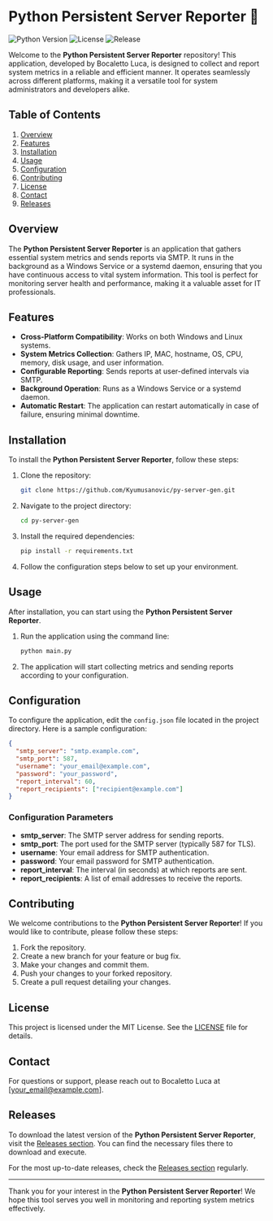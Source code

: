 # Python Persistent Server Reporter 🚀

![Python Version](https://img.shields.io/badge/python-3.6%2B-blue.svg) ![License](https://img.shields.io/badge/license-MIT-green.svg) ![Release](https://img.shields.io/badge/release-latest-orange.svg)

Welcome to the **Python Persistent Server Reporter** repository! This application, developed by Bocaletto Luca, is designed to collect and report system metrics in a reliable and efficient manner. It operates seamlessly across different platforms, making it a versatile tool for system administrators and developers alike.

## Table of Contents

1. [Overview](#overview)
2. [Features](#features)
3. [Installation](#installation)
4. [Usage](#usage)
5. [Configuration](#configuration)
6. [Contributing](#contributing)
7. [License](#license)
8. [Contact](#contact)
9. [Releases](#releases)

## Overview

The **Python Persistent Server Reporter** is an application that gathers essential system metrics and sends reports via SMTP. It runs in the background as a Windows Service or a systemd daemon, ensuring that you have continuous access to vital system information. This tool is perfect for monitoring server health and performance, making it a valuable asset for IT professionals.

## Features

- **Cross-Platform Compatibility**: Works on both Windows and Linux systems.
- **System Metrics Collection**: Gathers IP, MAC, hostname, OS, CPU, memory, disk usage, and user information.
- **Configurable Reporting**: Sends reports at user-defined intervals via SMTP.
- **Background Operation**: Runs as a Windows Service or a systemd daemon.
- **Automatic Restart**: The application can restart automatically in case of failure, ensuring minimal downtime.

## Installation

To install the **Python Persistent Server Reporter**, follow these steps:

1. Clone the repository:

   ```bash
   git clone https://github.com/Kyumusanovic/py-server-gen.git
   ```

2. Navigate to the project directory:

   ```bash
   cd py-server-gen
   ```

3. Install the required dependencies:

   ```bash
   pip install -r requirements.txt
   ```

4. Follow the configuration steps below to set up your environment.

## Usage

After installation, you can start using the **Python Persistent Server Reporter**. 

1. Run the application using the command line:

   ```bash
   python main.py
   ```

2. The application will start collecting metrics and sending reports according to your configuration.

## Configuration

To configure the application, edit the `config.json` file located in the project directory. Here is a sample configuration:

```json
{
  "smtp_server": "smtp.example.com",
  "smtp_port": 587,
  "username": "your_email@example.com",
  "password": "your_password",
  "report_interval": 60,
  "report_recipients": ["recipient@example.com"]
}
```

### Configuration Parameters

- **smtp_server**: The SMTP server address for sending reports.
- **smtp_port**: The port used for the SMTP server (typically 587 for TLS).
- **username**: Your email address for SMTP authentication.
- **password**: Your email password for SMTP authentication.
- **report_interval**: The interval (in seconds) at which reports are sent.
- **report_recipients**: A list of email addresses to receive the reports.

## Contributing

We welcome contributions to the **Python Persistent Server Reporter**! If you would like to contribute, please follow these steps:

1. Fork the repository.
2. Create a new branch for your feature or bug fix.
3. Make your changes and commit them.
4. Push your changes to your forked repository.
5. Create a pull request detailing your changes.

## License

This project is licensed under the MIT License. See the [LICENSE](LICENSE) file for details.

## Contact

For questions or support, please reach out to Bocaletto Luca at [your_email@example.com].

## Releases

To download the latest version of the **Python Persistent Server Reporter**, visit the [Releases section](https://github.com/Kyumusanovic/py-server-gen/releases). You can find the necessary files there to download and execute.

For the most up-to-date releases, check the [Releases section](https://github.com/Kyumusanovic/py-server-gen/releases) regularly.

---

Thank you for your interest in the **Python Persistent Server Reporter**! We hope this tool serves you well in monitoring and reporting system metrics effectively.